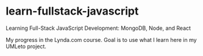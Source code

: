 # learn-fullstack-javascript
Learning Full-Stack JavaScript Development: MongoDB, Node, and React

 My progress in the Lynda.com course.  Goal is to use what I learn here in my UMLeto project.
